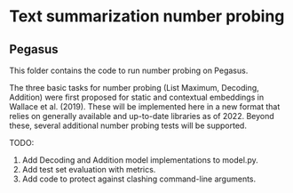 # Text summarization number probing
## Pegasus

This folder contains the code to run number probing on Pegasus.

The three basic tasks for number probing (List Maximum, Decoding, Addition) were first proposed for static and contextual embeddings in Wallace et al. (2019). These will be implemented here in a new format that relies on generally available and up-to-date libraries as of 2022.
Beyond these, several additional number probing tests will be supported.

TODO:
1. Add Decoding and Addition model implementations to model.py.
2. Add test set evaluation with metrics.
3. Add code to protect against clashing command-line arguments.
